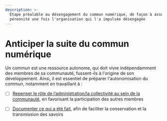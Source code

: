 ```yaml
---
description: >-
  Étape préalable au désengagement du commun numérique, de façon à assurer sa
  pérennité une fois l'organisation qui l'a impulsée désengagée
---
```


# Anticiper la suite du commun numérique

Un commun est une ressource autonome, qui doit vivre indépendamment des membres de sa communauté, fussent-ils à l'origine de son développement. Ainsi, il est essentiel de préparer l'autonomisation du commun, notamment en travaillant à : 

* [ ] [Repenser le rôle de l’administration/la collectivité au sein de la communauté](3-1-repenser-le-role-de-l-administration.md), en favorisant la participation des autres membres
* [ ] [Documenter ce qui a été fait](3-2-documenter.md), afin de faciliter la conservation et la transmission des savoirs

